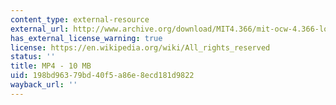 ```yaml
---
content_type: external-resource
external_url: http://www.archive.org/download/MIT4.366/mit-ocw-4.366-longo-laundry-220k.mp4
has_external_license_warning: true
license: https://en.wikipedia.org/wiki/All_rights_reserved
status: ''
title: MP4 - 10 MB
uid: 198bd963-79bd-40f5-a86e-8ecd181d9822
wayback_url: ''
---
```

